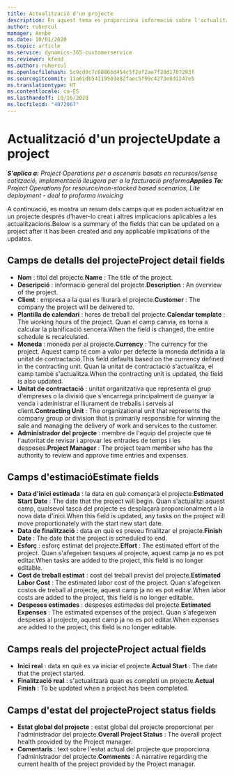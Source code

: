 ```yaml
---
title: Actualització d'un projecte
description: En aquest tema es proporciona informació sobre l'actualització de projectes al Project Operations.
author: ruhercul
manager: Annbe
ms.date: 10/01/2020
ms.topic: article
ms.service: dynamics-365-customerservice
ms.reviewer: kfend
ms.author: ruhercul
ms.openlocfilehash: 5c9cd0c7c6886bd454c5f2ef2ae7f20d1707293f
ms.sourcegitcommit: 11a61db54119503e82faec5f99c4273e8d1247e5
ms.translationtype: HT
ms.contentlocale: ca-ES
ms.lasthandoff: 10/16/2020
ms.locfileid: "4072067"
---
```

# <a name="update-a-project"></a><span data-ttu-id="cf6f2-103">Actualització d'un projecte</span><span class="sxs-lookup"><span data-stu-id="cf6f2-103">Update a project</span></span>

<span data-ttu-id="cf6f2-104">_**S'aplica a:** Project Operations per a escenaris basats en recursos/sense cotització, implementació lleugera per a la facturació proforma_</span><span class="sxs-lookup"><span data-stu-id="cf6f2-104">_**Applies To:** Project Operations for resource/non-stocked based scenarios, Lite deployment - deal to proforma invoicing_</span></span>

<span data-ttu-id="cf6f2-105">A continuació, es mostra un resum dels camps que es poden actualitzar en un projecte després d'haver-lo creat i altres implicacions aplicables a les actualitzacions.</span><span class="sxs-lookup"><span data-stu-id="cf6f2-105">Below is a summary of the fields that can be updated on a project after it has been created and any applicable implications of the updates.</span></span>

## <a name="project-detail-fields"></a><span data-ttu-id="cf6f2-106">Camps de detalls del projecte</span><span class="sxs-lookup"><span data-stu-id="cf6f2-106">Project detail fields</span></span>

- <span data-ttu-id="cf6f2-107">**Nom** : títol del projecte.</span><span class="sxs-lookup"><span data-stu-id="cf6f2-107">**Name** : The title of the project.</span></span>
- <span data-ttu-id="cf6f2-108">**Descripció** : informació general del projecte.</span><span class="sxs-lookup"><span data-stu-id="cf6f2-108">**Description** : An overview of the project.</span></span>
- <span data-ttu-id="cf6f2-109">**Client** : empresa a la qual es lliurarà el projecte.</span><span class="sxs-lookup"><span data-stu-id="cf6f2-109">**Customer** : The company the project will be delivered to.</span></span>
- <span data-ttu-id="cf6f2-110">**Plantilla de calendari** : hores de treball del projecte.</span><span class="sxs-lookup"><span data-stu-id="cf6f2-110">**Calendar template** : The working hours of the project.</span></span> <span data-ttu-id="cf6f2-111">Quan el camp canvia, es torna a calcular la planificació sencera.</span><span class="sxs-lookup"><span data-stu-id="cf6f2-111">When the field is changed, the entire schedule is recalculated.</span></span>
- <span data-ttu-id="cf6f2-112">**Moneda** : moneda per al projecte.</span><span class="sxs-lookup"><span data-stu-id="cf6f2-112">**Currency** : The currency for the project.</span></span> <span data-ttu-id="cf6f2-113">Aquest camp té com a valor per defecte la moneda definida a la unitat de contractació.</span><span class="sxs-lookup"><span data-stu-id="cf6f2-113">This field defaults based on the currency defined in the contracting unit.</span></span> <span data-ttu-id="cf6f2-114">Quan la unitat de contractació s'actualitza, el camp també s'actualitza.</span><span class="sxs-lookup"><span data-stu-id="cf6f2-114">When the contracting unit is updated, the field is also updated.</span></span>
- <span data-ttu-id="cf6f2-115">**Unitat de contractació** : unitat organitzativa que representa el grup d'empreses o la divisió que s'encarrega principalment de guanyar la venda i administrar el lliurament de treballs i serveis al client.</span><span class="sxs-lookup"><span data-stu-id="cf6f2-115">**Contracting Unit** : The organizational unit that represents the company group or division that is primarily responsible for winning the sale and managing the delivery of work and services to the customer.</span></span> 
- <span data-ttu-id="cf6f2-116">**Administrador del projecte** : membre de l'equip del projecte que té l'autoritat de revisar i aprovar les entrades de temps i les despeses.</span><span class="sxs-lookup"><span data-stu-id="cf6f2-116">**Project Manager** : The project team member who has the authority to review and approve time entries and expenses.</span></span>

## <a name="estimate-fields"></a><span data-ttu-id="cf6f2-117">Camps d'estimació</span><span class="sxs-lookup"><span data-stu-id="cf6f2-117">Estimate fields</span></span>

- <span data-ttu-id="cf6f2-118">**Data d'inici estimada** : la data en què començarà el projecte.</span><span class="sxs-lookup"><span data-stu-id="cf6f2-118">**Estimated Start Date** : The date that the project will begin.</span></span> <span data-ttu-id="cf6f2-119">Quan s'actualitzi aquest camp, qualsevol tasca del projecte es desplaçarà proporcionalment a la nova data d'inici.</span><span class="sxs-lookup"><span data-stu-id="cf6f2-119">When this field is updated, any tasks on the project will move proportionately with the start new start date.</span></span>
- <span data-ttu-id="cf6f2-120">**Data de finalització** : data en què es preveu finalitzar el projecte.</span><span class="sxs-lookup"><span data-stu-id="cf6f2-120">**Finish Date** : The date that the project is scheduled to end.</span></span>
- <span data-ttu-id="cf6f2-121">**Esforç** : esforç estimat del projecte.</span><span class="sxs-lookup"><span data-stu-id="cf6f2-121">**Effort** : The estimated effort of the project.</span></span> <span data-ttu-id="cf6f2-122">Quan s'afegeixen tasques al projecte, aquest camp ja no es pot editar.</span><span class="sxs-lookup"><span data-stu-id="cf6f2-122">When tasks are added to the project, this field is no longer editable.</span></span>
- <span data-ttu-id="cf6f2-123">**Cost de treball estimat** : cost del treball previst del projecte.</span><span class="sxs-lookup"><span data-stu-id="cf6f2-123">**Estimated Labor Cost** : The estimated labor cost of the project.</span></span> <span data-ttu-id="cf6f2-124">Quan s'afegeixen costos de treball al projecte, aquest camp ja no es pot editar.</span><span class="sxs-lookup"><span data-stu-id="cf6f2-124">When labor costs are added to the project, this field is no longer editable.</span></span>
- <span data-ttu-id="cf6f2-125">**Despeses estimades** : despeses estimades del projecte.</span><span class="sxs-lookup"><span data-stu-id="cf6f2-125">**Estimated Expenses** : The estimated expenses of the project.</span></span> <span data-ttu-id="cf6f2-126">Quan s'afegeixen despeses al projecte, aquest camp ja no es pot editar.</span><span class="sxs-lookup"><span data-stu-id="cf6f2-126">When expenses are added to the project, this field is no longer editable.</span></span>

## <a name="project-actual-fields"></a><span data-ttu-id="cf6f2-127">Camps reals del projecte</span><span class="sxs-lookup"><span data-stu-id="cf6f2-127">Project actual fields</span></span>
- <span data-ttu-id="cf6f2-128">**Inici real** : data en què es va iniciar el projecte.</span><span class="sxs-lookup"><span data-stu-id="cf6f2-128">**Actual Start** : The date that the project started.</span></span>
- <span data-ttu-id="cf6f2-129">**Finalització real** : s'actualitzarà quan es completi un projecte.</span><span class="sxs-lookup"><span data-stu-id="cf6f2-129">**Actual Finish** : To be updated when a project has been completed.</span></span>

## <a name="project-status-fields"></a><span data-ttu-id="cf6f2-130">Camps d'estat del projecte</span><span class="sxs-lookup"><span data-stu-id="cf6f2-130">Project status fields</span></span>

- <span data-ttu-id="cf6f2-131">**Estat global del projecte** : estat global del projecte proporcionat per l'administrador del projecte.</span><span class="sxs-lookup"><span data-stu-id="cf6f2-131">**Overall Project Status** : The overall project health provided by the Project manager.</span></span>
- <span data-ttu-id="cf6f2-132">**Comentaris** : text sobre l'estat actual del projecte que proporciona l'administrador del projecte.</span><span class="sxs-lookup"><span data-stu-id="cf6f2-132">**Comments** : A narrative regarding the current health of the project provided by the Project manager.</span></span>

